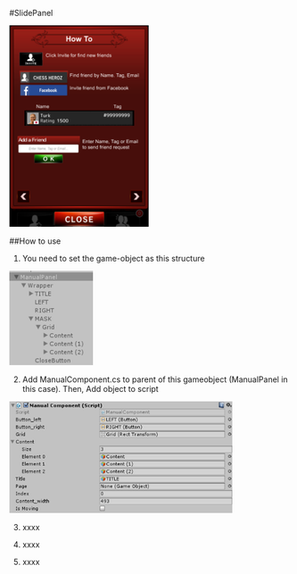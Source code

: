 #SlidePanel

<img src="https://github.com/auycro/unitish-spork/blob/master/SlidePanel/img/example.png" width="250px"> <br/>

##How to use

1. You need to set the game-object as this structure

  <img src="https://github.com/auycro/unitish-spork/blob/master/SlidePanel/img/go-structure.png" width="150px">
  
2. Add ManualComponent.cs to parent of this gameobject (ManualPanel in this case). Then, Add object to script
 
  <img src="https://github.com/auycro/unitish-spork/blob/master/SlidePanel/img/go-property.png" width="400px">

3. xxxx 

4. xxxx

5. xxxx
